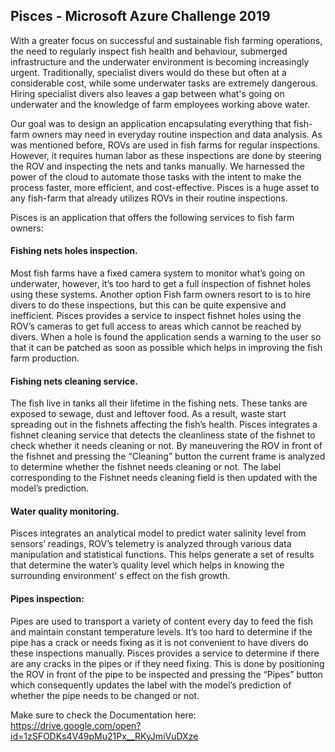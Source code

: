 ## Pisces - Microsoft Azure Challenge 2019
With a greater focus on successful and sustainable fish farming operations, the need to regularly inspect fish health and behaviour, submerged infrastructure and the underwater environment is becoming increasingly urgent. Traditionally, specialist divers would do these but often at a considerable cost, while some underwater tasks are extremely dangerous. Hiring specialist divers also leaves a gap between what's going on underwater and the knowledge of farm employees working above water.

Our goal was to design an application encapsulating everything that fish-farm owners may need in everyday routine inspection and data analysis. As was mentioned before, ROVs are used in fish farms for regular inspections. However, it requires human labor as these inspections are done by steering the ROV and inspecting the nets and tanks manually. We harnessed the power of the cloud to automate those tasks with the intent to make the process faster, more efficient, and cost-effective. Pisces is a huge asset to any fish-farm that already utilizes ROVs in their routine inspections.

Pisces is an application that offers the following services to fish farm owners:

#### Fishing nets holes inspection.
Most fish farms have a fixed camera system to monitor what’s going on underwater, however, it’s too hard to get a full inspection of fishnet holes using these systems. Another option Fish farm owners resort to is to hire divers to do these inspections, but this can be quite expensive and inefficient. Pisces provides a service to inspect fishnet holes using the ROV’s cameras to get full access to areas which cannot be reached by divers. When a hole is found the application
sends a warning to the user so that it can be patched as soon as possible which helps in improving the fish farm production.


#### Fishing nets cleaning service.
The fish live in tanks all their lifetime in the fishing nets. These tanks are
exposed to sewage, dust and leftover food. As a result, waste start spreading out in the fishnets affecting the fish’s health. Pisces integrates a fishnet cleaning service that detects the cleanliness state of the fishnet to check whether it needs cleaning or not. By maneuvering the ROV in front of the fishnet and pressing the “Cleaning” button the current frame is analyzed to determine whether the fishnet needs cleaning or not. The label corresponding to the Fishnet needs cleaning field is then updated with the model’s prediction.


#### Water quality monitoring.
Pisces integrates an analytical model to predict water salinity level from sensors’
readings, ROV’s telemetry is analyzed through various data manipulation and
statistical functions. This helps generate a set of results that determine the water’s quality level which helps in knowing the surrounding environment’ s effect on the fish growth.

#### Pipes inspection:
Pipes are used to transport a variety of content every day to feed the fish and maintain constant temperature levels. It’s too hard to determine if the pipe has a crack or needs fixing as it is not convenient to have divers do these inspections manually. Pisces provides a service to determine if there are any cracks in the pipes or if they need fixing. This is done by positioning the ROV in front of the pipe to be inspected and pressing the “Pipes” button which consequently updates the label with the model’s prediction of whether the pipe needs to be changed or not.

Make sure to check the Documentation here: https://drive.google.com/open?id=1zSFODKs4V49pMu21Px__RKyJmiVuDXze
